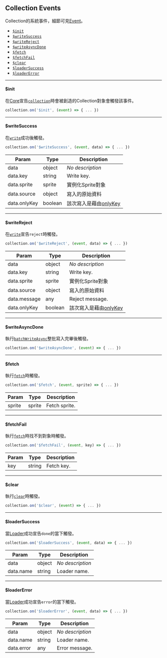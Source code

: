 ## Collection Events

Collection的系統事件，細節可見[Event](../core/event.md)。

 * [`$init`](#init)
 * [`$writeSuccess`](#writesuccess)
 * [`$writeReject`](#writereject)
 * [`$writeAsyncDone`](#writeasyncdone)
 * [`$fetch`](#fetch)
 * [`$fetchFail`](#fetchfail)
 * [`$clear`](#clear)
 * [`$loaderSuccess`](#loadersuccess)
 * [`$loaderError`](#loadererror)

---

#### $init

在[Core](../core/oobe.md)宣告[`collection`](../core/oobe.md#collection)時會被創造的Collection對象會觸發該事件。

```js
collection.on('$init', (event) => { ... })
```

---

#### $writeSuccess

在[`write`](./operational.md#write)成功後觸發。

```js
collection.on('$writeSuccess', (event, data) => { ... })
```

| Param         | Type    | Description           |
| ---           | ---     | ---                   |
| data          | object  | _No description_      |
| data.key      | string  | Write key.            |
| data.sprite   | sprite  | 實例化Sprite對象        |
| data.source   | object  | 寫入的原始資料          |
| data.onlyKey  | boolean | 該次寫入是藉由[onlyKey](./operational.md#batchwriteonlykeys) |

---

#### $writeReject

在[`write`](./operational.md#write)宣告`reject`時觸發。

```js
collection.on('$writeReject', (event, data) => { ... })
```

| Param         | Type    | Description           |
| ---           | ---     | ---                   |
| data          | object  | _No description_      |
| data.key      | string  | Write key.            |
| data.sprite   | sprite  | 實例化Sprite對象        |
| data.source   | object  | 寫入的原始資料          |
| data.message  | any     | Reject message.       |
| data.onlyKey  | boolean | 該次寫入是藉由[onlyKey](./operational.md#batchwriteonlykeys) |

---

#### $writeAsyncDone

執行[`batchWriteAsync`](./operational.md#batchwriteasync)整批寫入完畢後觸發。

```js
collection.on('$writeAsyncDone', (event) => { ... })
```

---

#### $fetch

執行[`fetch`](./operational.md#fetch)時觸發。

```js
collection.on('$fetch', (event, sprite) => { ... })
```

| Param         | Type    | Description           |
| ---           | ---     | ---                   |
| sprite        | sprite  | Fetch sprite.         |

---

#### $fetchFail

執行[`fetch`](./operational.md#fetch)時找不到對象時觸發。

```js
collection.on('$fetchFail', (event, key) => { ... })
```

| Param         | Type    | Description           |
| ---           | ---     | ---                   |
| key           | string  | Fetch key.            |

---

#### $clear

執行[`clear`](./operational.md#clear)時觸發。

```js
collection.on('$clear', (event) => { ... })
```

---

#### $loaderSuccess

當[Loader](./structure.md#loaders)成功宣告`done`的當下觸發。

```js
collection.on('$loaderSuccess', (event, data) => { ... })
```

| Param         | Type    | Description           |
| ---           | ---     | ---                   |
| data          | object  | _No description_      |
| data.name     | string  | Loader name.          |

---

#### $loaderError

當[Loader](./structure.md#loaders)成功宣告`error`的當下觸發。

```js
collection.on('$loaderError', (event, data) => { ... })
```

| Param         | Type    | Description           |
| ---           | ---     | ---                   |
| data          | object  | _No description_      |
| data.name     | string  | Loader name.          |
| data.error    | any     | Error message.        |
